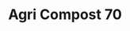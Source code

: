 ---
title: "Agri Compost 70"
url: /montigny-les-vesoul/agri-compost-70/
shop: magasin de variétés
---